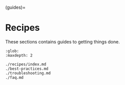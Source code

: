(guides)=
# Recipes

These sections contains guides to getting things done.

```{toctree}
:glob:
:maxdepth: 2

./recipes/index.md
./best-practices.md
./troubleshooting.md
./faq.md
```
